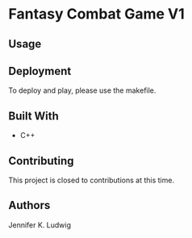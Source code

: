 # Fantasy Combat Game V1

## Usage

## Deployment
To deploy and play, please use the makefile.

## Built With
* C++

## Contributing
This project is closed to contributions at this time.

## Authors
Jennifer K. Ludwig
